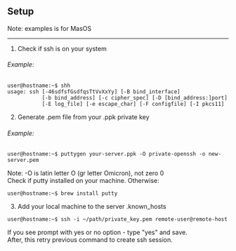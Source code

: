 ## Setup
Note: examples is for MasOS
***
1. Check if ssh is on your system
###### Example:
```text
user@hostname:~$ shh
usage: ssh [-46sdfsfGsdfqsTtVvXxYy] [-B bind_interface]
           [-b bind_address] [-c cipher_spec] [-D [bind_address:]port]
           [-E log_file] [-e escape_char] [-F configfile] [-I pkcs11]
```
2. Generate .pem file from your .ppk private key
###### Example:
```text
user@hostname:~$ puttygen your-server.ppk -O private-openssh -o new-server.pem 
```
Note: -O is latin letter O (gr letter Omicron), not zero 0  
Check if putty installed on your machine. Otherwise:
```text
user@hostname:~$ brew install putty
```
3. Add your local machine to the server .known_hosts
```text
user@hostname:~$ ssh -i ~/path/private_key.pem remote-user@remote-host
```
If you see prompt with yes or no option - type "yes" and save.  
After, this retry previous command to create ssh session.
